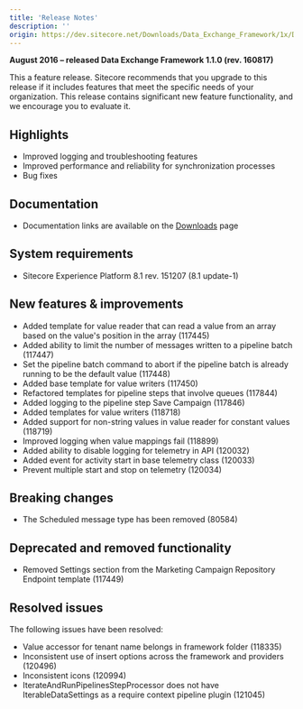 ```yaml
---
title: 'Release Notes'
description: ''
origin: https://dev.sitecore.net/Downloads/Data_Exchange_Framework/1x/Data_Exchange_Framework_11/Release_Notes
---
```


**August 2016 – released Data Exchange Framework 1.1.0 (rev. 160817)**

This a feature release. Sitecore recommends that you upgrade to this release if it includes features that meet the specific needs of your organization. This release contains significant new feature functionality, and we encourage you to evaluate it.

## Highlights

- Improved logging and troubleshooting features
- Improved performance and reliability for synchronization processes
- Bug fixes

## Documentation

- Documentation links are available on the [Downloads](/downloads/Data_Exchange_Framework/1x/Data_Exchange_Framework_11) page

## System requirements

- Sitecore Experience Platform 8.1 rev. 151207 (8.1 update-1)

## New features & improvements

- Added template for value reader that can read a value from an array based on the value's position in the array (117445)
- Added ability to limit the number of messages written to a pipeline batch (117447)
- Set the pipeline batch command to abort if the pipeline batch is already running to be the default value (117448)
- Added base template for value writers (117450)
- Refactored templates for pipeline steps that involve queues (117844)
- Added logging to the pipeline step Save Campaign (117846)
- Added templates for value writers (118718)
- Added support for non-string values in value reader for constant values (118719)
- Improved logging when value mappings fail (118899)
- Added ability to disable logging for telemetry in API (120032)
- Added event for activity start in base telemetry class (120033)
- Prevent multiple start and stop on telemetry (120034)

## Breaking changes

- The Scheduled message type has been removed (80584)

## Deprecated and removed functionality

- Removed Settings section from the Marketing Campaign Repository Endpoint template (117449)

## Resolved issues

The following issues have been resolved:

- Value accessor for tenant name belongs in framework folder (118335)
- Inconsistent use of insert options across the framework and providers (120496)
- Inconsistent icons (120994)
- IterateAndRunPipelinesStepProcessor does not have IterableDataSettings as a require context pipeline plugin (121045)
